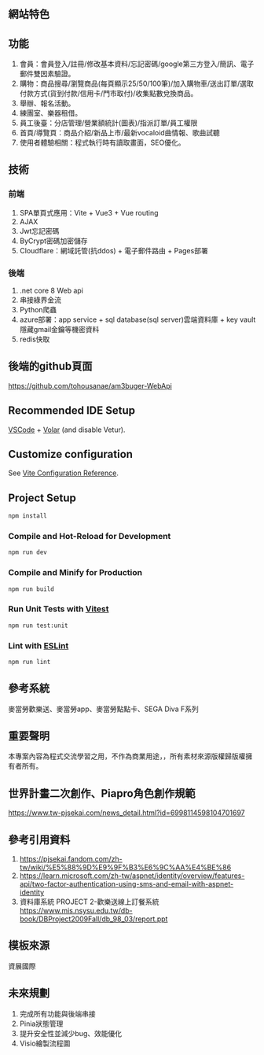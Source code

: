 # 

## 網站特色


## 功能
1. 會員：會員登入/註冊/修改基本資料/忘記密碼/google第三方登入/簡訊、電子郵件雙因素驗證。
2. 購物：商品搜尋/瀏覽商品(每頁顯示25/50/100筆)/加入購物車/送出訂單/選取付款方式(貨到付款/信用卡/門市取付)/收集點數兌換商品。
3. 舉辦、報名活動。
4. 練團室、樂器租借。
5. 員工後臺：分店管理/營業額統計(圖表)/指派訂單/員工權限
6. 首頁/導覽頁：商品介紹/新品上市/最新vocaloid曲情報、歌曲試聽
7. 使用者體驗相關：程式執行時有讀取畫面，SEO優化。

## 技術
### 前端
1. SPA單頁式應用：Vite + Vue3 + Vue routing
2. AJAX
3. Jwt忘記密碼
4. ByCrypt密碼加密儲存
5. Cloudflare：網域託管(抗ddos) + 電子郵件路由 + Pages部署

### 後端
1. .net core 8 Web api
2. 串接綠界金流
3. Python爬蟲
4. azure部署：app service + sql database(sql server)雲端資料庫 + key vault隱藏gmail金鑰等機密資料
5. redis快取

## 後端的github頁面
https://github.com/tohousanae/am3buger-WebApi

## Recommended IDE Setup

[VSCode](https://code.visualstudio.com/) + [Volar](https://marketplace.visualstudio.com/items?itemName=Vue.volar) (and disable Vetur).

## Customize configuration

See [Vite Configuration Reference](https://vitejs.dev/config/).

## Project Setup

```sh
npm install
```

### Compile and Hot-Reload for Development

```sh
npm run dev
```

### Compile and Minify for Production

```sh
npm run build
```

### Run Unit Tests with [Vitest](https://vitest.dev/)

```sh
npm run test:unit
```

### Lint with [ESLint](https://eslint.org/)

```sh
npm run lint
```

## 參考系統
麥當勞歡樂送、麥當勞app、麥當勞點點卡、SEGA Diva F系列

## 重要聲明
本專案內容為程式交流學習之用，不作為商業用途，，所有素材來源版權歸版權擁有者所有。

## 世界計畫二次創作、Piapro角色創作規範
https://www.tw-pjsekai.com/news_detail.html?id=6998114598104701697

## 參考引用資料
1. https://pjsekai.fandom.com/zh-tw/wiki/%E5%88%9D%E9%9F%B3%E6%9C%AA%E4%BE%86
2. https://learn.microsoft.com/zh-tw/aspnet/identity/overview/features-api/two-factor-authentication-using-sms-and-email-with-aspnet-identity
3. 資料庫系統 PROJECT 2-歡樂送線上訂餐系統 https://www.mis.nsysu.edu.tw/db-book/DBProject2009Fall/db_98_03/report.ppt

## 模板來源
資展國際

## 未來規劃
1. 完成所有功能與後端串接
2. Pinia狀態管理
3. 提升安全性並減少bug、效能優化
4. Visio繪製流程圖

